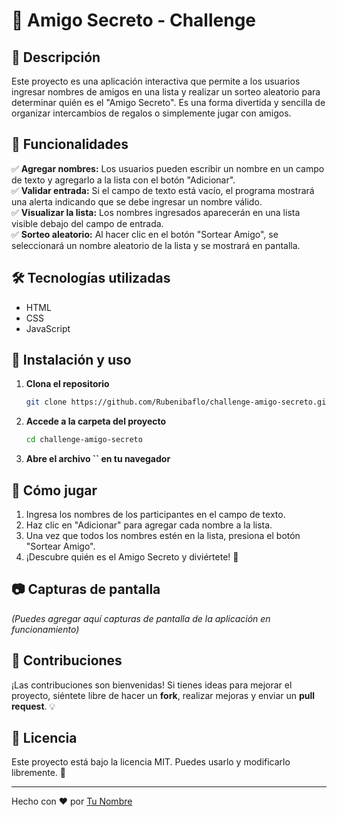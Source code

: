 # 🎉 Amigo Secreto - Challenge

## 📌 Descripción

Este proyecto es una aplicación interactiva que permite a los usuarios ingresar nombres de amigos en una lista y realizar un sorteo aleatorio para determinar quién es el "Amigo Secreto". Es una forma divertida y sencilla de organizar intercambios de regalos o simplemente jugar con amigos.

## 🎯 Funcionalidades

✅ **Agregar nombres:** Los usuarios pueden escribir un nombre en un campo de texto y agregarlo a la lista con el botón "Adicionar".\
✅ **Validar entrada:** Si el campo de texto está vacío, el programa mostrará una alerta indicando que se debe ingresar un nombre válido.\
✅ **Visualizar la lista:** Los nombres ingresados aparecerán en una lista visible debajo del campo de entrada.\
✅ **Sorteo aleatorio:** Al hacer clic en el botón "Sortear Amigo", se seleccionará un nombre aleatorio de la lista y se mostrará en pantalla.

## 🛠️ Tecnologías utilizadas

- HTML
- CSS
- JavaScript

## 🚀 Instalación y uso

1. **Clona el repositorio**
   ```bash
   git clone https://github.com/Rubenibaflo/challenge-amigo-secreto.git
   ```
2. **Accede a la carpeta del proyecto**
   ```bash
   cd challenge-amigo-secreto
   ```
3. **Abre el archivo **``** en tu navegador**

## 🎲 Cómo jugar

1. Ingresa los nombres de los participantes en el campo de texto.
2. Haz clic en "Adicionar" para agregar cada nombre a la lista.
3. Una vez que todos los nombres estén en la lista, presiona el botón "Sortear Amigo".
4. ¡Descubre quién es el Amigo Secreto y diviértete! 🎁

## 📷 Capturas de pantalla

*(Puedes agregar aquí capturas de pantalla de la aplicación en funcionamiento)*

## 📌 Contribuciones

¡Las contribuciones son bienvenidas! Si tienes ideas para mejorar el proyecto, siéntete libre de hacer un **fork**, realizar mejoras y enviar un **pull request**. 💡

## 📜 Licencia

Este proyecto está bajo la licencia MIT. Puedes usarlo y modificarlo libremente. 🎨

---

Hecho con ❤️ por [Tu Nombre](https://github.com/tu-usuario)


